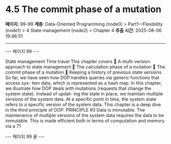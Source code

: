 # 4.5 The commit phase of a mutation

**페이지**: 99-99
**계층**: Data-Oriented Programming (node0) > Part1—Flexibility (node1) > 4 State management (node2) > Chapter 4
**추출 시간**: 2025-08-06 19:46:51

---


--- 페이지 99 ---

State management
Time travel
This chapter covers
 A multi-version approach to state management
 The calculation phase of a mutation
 The commit phase of a mutation
 Keeping a history of previous state versions
So far, we have seen how DOP handles queries via generic functions that access sys-
tem data, which is represented as a hash map. In this chapter, we illustrate how
DOP deals with mutations (requests that change the system state). Instead of updat-
ing the state in place, we maintain multiple versions of the system data. At a specific
point in time, the system state refers to a specific version of the system data. This
chapter is a deep dive in the third principle of DOP.
PRINCIPLE #3 Data is immutable.
The maintenance of multiple versions of the system data requires the data to be
immutable. This is made efficient both in terms of computation and memory via a
71

--- 페이지 99 끝 ---
